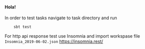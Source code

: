 #### Hola!

In order to test tasks navigate to task directory and run 

```
    sbt test
```

For http api response test use Insomnia and import workspase file `Insomnia_2019-06-02.json` 
https://insomnia.rest/